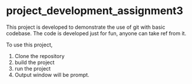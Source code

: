 # project_development_assignment3
This project is developed to demonstrate the use of git with basic codebase. The code is developed just for fun, anyone can take ref from it.

To use this project,

1. Clone the repository
2. build the project
3. run the project
4. Output window will be prompt.
